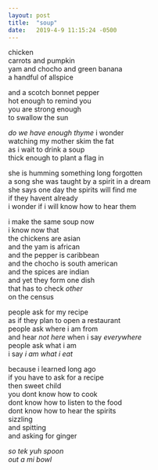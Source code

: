 ```yaml
---
layout: post
title:  "soup"
date:   2019-4-9 11:15:24 -0500
---
```



chicken  
carrots and pumpkin  
yam and chocho and green banana  
a handful of allspice  

and a scotch bonnet pepper  
hot enough to remind you  
you are strong enough  
to swallow the sun  

_do we have enough thyme_ i wonder  
watching my mother skim the fat  
as i wait to drink a soup  
thick enough to plant a flag in  

she is humming something long forgotten  
a song she was taught by a spirit in a dream  
she says one day the spirits will find me  
if they havent already  
i wonder if i will know how to hear them  

i make the same soup now  
i know now that  
the chickens are asian  
and the yam is african  
and the pepper is caribbean  
and the chocho is south american  
and the spices are indian  
and yet they form one dish  
that has to check _other_  
on the census  

people ask for my recipe  
as if they plan to open a restaurant  
people ask where i am from  
and hear _not here_ when i say _everywhere_  
people ask what i am  
i say _i am what i eat_  

because i learned long ago  
if you have to ask for a recipe  
then sweet child  
you dont know how to cook  
dont know how to listen to the food  
dont know how to hear the spirits  
sizzling  
and spitting  
and asking for ginger  

_so tek yuh spoon  
out a mi bowl_  
